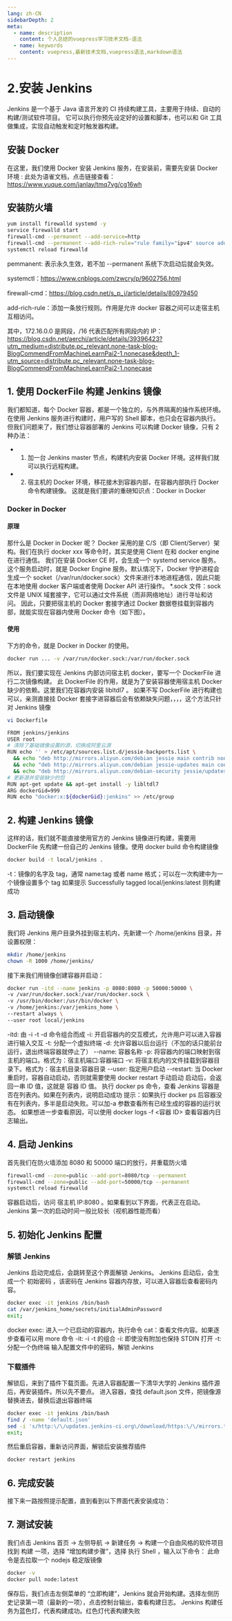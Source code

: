 ```yaml
---
lang: zh-CN
sidebarDepth: 2
meta:
  - name: description
    content: 个人总结的vuepress学习技术文档-语法
  - name: keywords
    content: vuepress,最新技术文档,vuepress语法,markdown语法
---
```


# 2.安装 Jenkins

Jenkins 是一个基于 Java 语言开发的 CI 持续构建工具，主要用于持续、自动的构建/测试软件项目。
它可以执行你预先设定好的设置和脚本，也可以和 Git 工具做集成，实现自动触发和定时触发器构建。

## 安装 Docker

在这里，我们使用 Docker 安装 Jenkins 服务，在安装前，需要先安装 Docker 环境 :
此处为语雀文档，点击链接查看：https://www.yuque.com/janlay/tmq7vg/cg16wh

## 安装防火墙

```sh
yum install firewalld systemd -y
service firewalld start
firewall-cmd --permanent --add-service=http
firewall-cmd --permanent --add-rich-rule="rule family="ipv4" source address="172.16.0.0/16" accept"
systemctl reload firewalld
```

pemmanent: 表示永久生效，若不加 --permanent 系统下次启动后就会失效。

systemctl：https://www.cnblogs.com/zwcry/p/9602756.html

firewall-cmd：https://blog.csdn.net/s_p_j/article/details/80979450

add-rich-rule：添加一条放行规则。作用是允许 docker 容器之间可以走宿主机互相访问。

其中，172.16.0.0 是网段，/16 代表匹配所有网段内的 IP：https://blog.csdn.net/aerchi/article/details/39396423?utm_medium=distribute.pc_relevant.none-task-blog-BlogCommendFromMachineLearnPai2-1.nonecase&depth_1-utm_source=distribute.pc_relevant.none-task-blog-BlogCommendFromMachineLearnPai2-1.nonecase

## 1. 使用 DockerFile 构建 Jenkins 镜像

我们都知道，每个 Docker 容器，都是一个独立的，与外界隔离的操作系统环境。在使用 Jenkins 服务进行构建时，用户写的 Shell 脚本，也只会在容器内执行。
但我们问题来了，我们想让容器部署的 Jenkins 可以构建 Docker 镜像，只有 2 种办法：

- 1. 加一台 Jenkins master 节点，构建机内安装 Docker 环境。这样我们就可以执行远程构建。
- 2. 宿主机的 Docker 环境，移花接木到容器内部，在容器内部执行 Docker 命令构建镜像。
     这就是我们要讲的重磅知识点：Docker in Docker

### Docker in Docker

#### 原理

那什么是 Docker in Docker 呢？
Docker 采用的是 C/S（即 Client/Server）架构。我们在执行 docker xxx 等命令时，其实是使用 Client 在和 docker engine 在进行通信。
我们在安装 Docker CE 时，会生成一个 systemd service 服务。这个服务启动时，就是 Docker Engine 服务。默认情况下，Docker 守护进程会生成一个 socket（/var/run/docker.sock）文件来进行本地进程通信，因此只能在本地使用 docker 客户端或者使用 Docker API 进行操作。
\*.sock 文件：sock 文件是 UNIX 域套接字，它可以通过文件系统（而非网络地址）进行寻址和访问。
因此，只要把宿主机的 Docker 套接字通过 Docker 数据卷挂载到容器内部，就能实现在容器内使用 Docker 命令（如下图）。

#### 使用

下方的命令，就是 Docker in Docker 的使用。

```sh
docker run ... -v /var/run/docker.sock:/var/run/docker.sock
```

所以，我们要实现在 Jenkins 内部访问宿主机 docker，要写一个 DockerFile 进行二次镜像构建。
此 DockerFile 的作用，就是为了安装容器使用宿主机 Docker 缺少的依赖。这里我们在容器内安装 libltdl7 。
如果不写 DockerFile 进行构建也可以，亲测直接挂 Docker 套接字进容器后会有依赖缺失问题，，，，这个方法只针对 Jenkins 镜像

```sh
vi Dockerfile
```

```sh
FROM jenkins/jenkins
USER root
# 清除了基础镜像设置的源，切换成阿里云源
RUN echo '' > /etc/apt/sources.list.d/jessie-backports.list \
  && echo "deb http://mirrors.aliyun.com/debian jessie main contrib non-free" > /etc/apt/sources.list \
  && echo "deb http://mirrors.aliyun.com/debian jessie-updates main contrib non-free" >> /etc/apt/sources.list \
  && echo "deb http://mirrors.aliyun.com/debian-security jessie/updates main contrib non-free" >> /etc/apt/sources.list
# 更新源并安装缺少的包
RUN apt-get update && apt-get install -y libltdl7
ARG dockerGid=999
RUN echo "docker:x:${dockerGid}:jenkins" >> /etc/group
```

## 2. 构建 Jenkins 镜像

这样的话，我们就不能直接使用官方的 Jenkins 镜像进行构建，需要用 DockerFile 先构建一份自己的 Jenkins 镜像。使用 docker build 命令构建镜像

```sh
docker build -t local/jenkins .
```

-t：镜像的名字及 tag，通常 name:tag 或者 name 格式；可以在一次构建中为一个镜像设置多个 tag
如果提示 Successfully tagged local/jenkins:latest 则构建成功

## 3. 启动镜像

我们将 Jenkins 用户目录外挂到宿主机内，先新建一个 /home/jenkins 目录，并设置权限：

```sh
mkdir /home/jenkins
chown -R 1000 /home/jenkins/
```

接下来我们用镜像创建容器并启动：

```sh
docker run -itd --name jenkins -p 8080:8080 -p 50000:50000 \
-v /var/run/docker.sock:/var/run/docker.sock \
-v /usr/bin/docker:/usr/bin/docker \
-v /home/jenkins:/var/jenkins_home \
--restart always \
--user root local/jenkins
```

-itd: 由 -i -t -d 命令组合而成
-i: 开启容器内的交互模式，允许用户可以进入容器进行输入交互
-t: 分配一个虚拟终端
-d: 允许容器以后台运行（不加的话只能前台运行，退出终端容器就停止了）
--name: 容器名称
-p: 将容器内的端口映射到宿主机的端口。格式为：宿主机端口:容器端口
-v: 将宿主机内的文件挂载到容器目录下。格式为：宿主机目录:容器目录
--user: 指定用户启动
--restart: 当 Docker 重启时，容器自动启动，否则就需要使用 docker restart 手动启动
启动后，会返回一串 ID 值，这就是 容器 ID 值。
执行 docker ps 命令，查看 Jenkins 容器是否在列表内。如果在列表内，说明启动成功
提示：如果执行 docker ps 后容器没有在列表内，多半是启动失败。可以加-a 参数查看所有已经生成的容器的运行状态。
如果想进一步查看原因，可以使用 docker logs -f <容器 ID> 查看容器内日志输出。

## 4. 启动 Jenkins

首先我们在防火墙添加 8080 和 50000 端口的放行，并重载防火墙

```sh
firewall-cmd --zone=public --add-port=8080/tcp --permanent
firewall-cmd --zone=public --add-port=50000/tcp --permanent
systemctl reload firewalld
```

容器启动后，访问 宿主机 IP:8080 。如果看到以下界面，代表正在启动。
Jenkins 第一次的启动时间一般比较长（视机器性能而看）

## 5. 初始化 Jenkins 配置

### 解锁 Jenkins

Jenkins 启动完成后，会跳转至这个界面解锁 Jenkins。
Jenkins 启动后，会生成一个 初始密码 ，该密码在 Jenkins 容器内存放，可以进入容器后查看密码内容。

```sh
docker exec -it jenkins /bin/bash
cat /var/jenkins_home/secrets/initialAdminPassword
exit;
```

docker exec: 进入一个已启动的容器内，执行命令
cat：查看文件内容。如果逐步查看可以用 more 命令
-it: -i -t 的组合
-i: 即使没有附加也保持 STDIN 打开
-t: 分配一个伪终端
输入配置文件中的密码，解锁 Jenkins

### 下载插件

解锁后，来到了插件下载页面。先进入容器配置一下清华大学的 Jenkins 插件源后，再安装插件。所以先不要点。
进入容器，查找 default.json 文件，把镜像源替换进去，替换后退出容器终端

```sh
docker exec -it jenkins /bin/bash
find / -name 'default.json'
sed -i 's/http:\/\/updates.jenkins-ci.org\/download/https:\/\/mirrors.tuna.tsinghua.edu.cn\/jenkins/g' /var/jenkins_home/updates/default.json && sed -i 's/http:\/\/www.google.com/https:\/\/www.baidu.com/g' /var/jenkins_home/updates/default.json
exit;
```

然后重启容器，重新访问界面，解锁后安装推荐插件

```sh
docker restart jenkins
```

## 6. 完成安装

接下来一路按照提示配置，直到看到以下界面代表安装成功：

## 7. 测试安装

我们点击 Jenkins 首页 -> 左侧导航 -> 新建任务 -> 构建一个自由风格的软件项目
找到 构建 一项，选择 “增加构建步骤”，选择 执行 Shell ，输入以下命令：
此命令是去拉取一个 nodejs 稳定版镜像

```sh
docker -v
docker pull node:latest
```

保存后，我们点击左侧菜单的 “立即构建”，Jenkins 就会开始构建。选择左侧历史记录第一项（最新的一项），点击控制台输出，查看构建日志。
Jenkins 构建任务为蓝色灯，代表构建成功。红色灯代表构建失败

